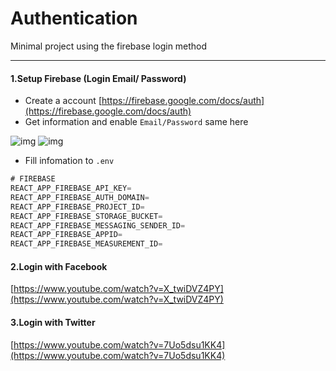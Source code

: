 # Authentication

Minimal project using the firebase login method

---

#### 1.Setup Firebase (Login Email/ Password)

- Create a account [https://firebase.google.com/docs/auth](https://firebase.google.com/docs/auth)
- Get information and enable `Email/Password` same here

![img](https://www.dropbox.com/s/6bylwe01kl465zc/firebase_1.jpg?dl=1)
![img](https://www.dropbox.com/s/rp0lcjkkp4olr7b/firebase_2.jpg?dl=1)

- Fill infomation to `.env`

```js
# FIREBASE
REACT_APP_FIREBASE_API_KEY=
REACT_APP_FIREBASE_AUTH_DOMAIN=
REACT_APP_FIREBASE_PROJECT_ID=
REACT_APP_FIREBASE_STORAGE_BUCKET=
REACT_APP_FIREBASE_MESSAGING_SENDER_ID=
REACT_APP_FIREBASE_APPID=
REACT_APP_FIREBASE_MEASUREMENT_ID=
```

#### 2.Login with Facebook

[https://www.youtube.com/watch?v=X_twiDVZ4PY](https://www.youtube.com/watch?v=X_twiDVZ4PY)

#### 3.Login with Twitter

[https://www.youtube.com/watch?v=7Uo5dsu1KK4](https://www.youtube.com/watch?v=7Uo5dsu1KK4)
